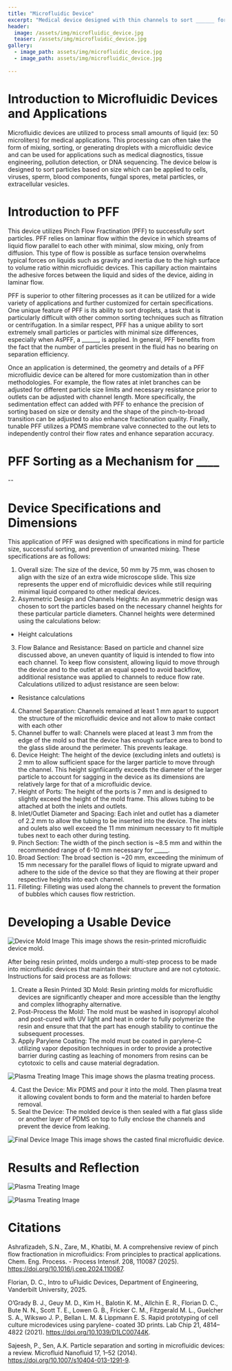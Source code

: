 ```yaml
---
title: "Microfluidic Device"
excerpt: "Medical device designed with thin channels to sort ______ for _________"
header:
  image: /assets/img/microfluidic_device.jpg
  teaser: /assets/img/microfluidic_device.jpg
gallery:
  - image_path: assets/img/microfluidic_device.jpg
  - image_path: assets/img/microfluidic_device.jpg
   
---
```


# Introduction to Microfluidic Devices and Applications 
Microfluidic devices are utilized to process small amounts of liquid (ex: 50 microliters) for medical applications. This processing can often take the form of mixing, sorting, or generating droplets with a microfluidic device and can be used for applications such as medical diagnostics, tissue engineering, pollution detection, or DNA sequencing. The device below is designed to sort particles based on size which can be applied to cells, viruses, sperm, blood components, fungal spores, metal particles, or extracellular vesicles.

# Introduction to PFF
This device utilizes Pinch Flow Fractination (PFF) to successfully sort particles.  PFF relies on laminar flow within the device in which streams of liquid flow parallel to each other with minimal, slow mixing, only from diffusion. This type of flow is possible as surface tension overwhelms typical forces on liquids such as gravity and inertia due to the high surface to volume ratio within microfluidic devices. This capillary action maintains the adhesive forces between the liquid and sides of the device, aiding in laminar flow.

PFF is superior to other filtering processes as it can be utilized for a wide variety of applications and further customized for certain specifications. One unique feature of PFF is its ability to sort droplets, a task that is particularly difficult with other common sorting techniques such as filtration or centrifugation. In a similar respect, PFF has a unique ability to sort extremely small particles or particles with minimal size differences, especially when AsPFF, a ______, is applied. In general, PFF benefits from the fact that the number of particles present in the fluid has no bearing on separation efficiency.

Once an application is determined, the geometry and details of a PFF microfluidic device can be altered for more customization than in other methodologies. For example, the flow rates at inlet branches can be adjusted for different particle size limits and necessary resistance prior to outlets can be adjusted with channel length. More specifically, the sedimentation effect can added with PFF to enhance the precision of sorting based on size or density and the shape of the pinch-to-broad transition can be adjusted to also enhance fractionation quality. Finally, tunable PFF utilizes a PDMS membrane valve connected to the out lets to independently control their flow rates and enhance separation accuracy.

# PFF Sorting as a Mechanism for ____
--

# Device Specifications and Dimensions
This application of PFF was designed with specifications in mind for particle size, successful sorting, and prevention of unwanted mixing. These specifications are as follows:
  1.  Overall size: The size of the device, 50 mm by 75 mm, was chosen to align with the size of an extra wide microscope slide. This size represents the upper end of microfluidic devices while still requiring minimal liquid compared to other medical devices.
  2.	Asymmetric Design and Channels Heights: An asymmetric design was chosen to sort the particles based on the necessary channel heights for these particular particle diameters. Channel heights were determined using the calculations below:
-	Height calculations
  3.	Flow Balance and Resistance: Based on particle and channel size discussed above, an uneven quantity of liquid is intended to flow into each channel. To keep flow consistent, allowing liquid to move through the device and to the outlet at an equal speed to avoid backflow, additional resistance was applied to channels to reduce flow rate. Calculations utilized to adjust resistance are seen below:
-	Resistance calculations
  4.	Channel Separation: Channels remained at least 1 mm apart to support the structure of the microfluidic device and not allow to make contact with each other
  5.	Channel buffer to wall: Channels were placed at least 3 mm from the edge of the mold so that the device has enough surface area to bond to the glass slide around the perimeter. This prevents leakage.
  6.	Device Height: The height of the device (excluding inlets and outlets) is 2 mm to allow sufficient space for the larger particle to move through the channel. This height signfiicantly exceeds the diameter of the larger particle to account for sagging in the device as its dimensions are relatively large for that of a microfluidic device.
  7.	Height of Ports: The height of the ports is 7 mm and is designed to slightly exceed the height of the mold frame. This allows tubing to be attached at both the inlets and outlets.
  8.	Inlet/Outlet Diameter and Spacing: Each inlet and outlet has a diameter of 2.2 mm to allow the tubing to be inserted into the device. The inlets and oulets also well exceed the 11 mm minimum necessary to fit multiple tubes next to each other during testing.
  9.	Pinch Section: The width of the pinch section is ~8.5 mm and within the recommended range of 6-10 mm necessary for _____.
  10.	Broad Section: The broad section is ~20 mm, exceeding the minimum of 15 mm necessary for the parallel flows of liquid to migrate upward and adhere to the side of the device so that they are flowing at their proper respective heights into each channel.
  11.	Filleting: Filleting was used along the channels to prevent the formation of bubbles which causes flow restriction.


# Developing a Usable Device
![Device Mold Image](/assets/img/device_mold.jpg)
This image shows the resin-printed microfluidic device mold.

After being resin printed, molds undergo a multi-step process to be made into microfluidic devices that maintain their structure and are not cytotoxic. Instructions for said process are as follows:
  1.	Create a Resin Printed 3D Mold: Resin printing molds for microfluidic devices are significantly cheaper and more accessible than the lengthy and complex   lithography alternative.
  2.	Post-Process the Mold: The mold must be washed in isopropyl alcohol and post-cured with UV light and heat in order to fully polymerize the resin and ensure that that the part has enough stability to continue the subsequent processes.
  3.	Apply Parylene Coating: The mold must be coated in parylene-C utilizing vapor deposition techniques in order to provide a protective barrier during casting as leaching of monomers from resins can be cytotoxic to cells and cause material degradation.

![Plasma Treating Image](/assets/img/Plasma-Treating-Image-2.jpg)
This image shows the plasma treating process.

  4.	Cast the Device: Mix PDMS and pour it into the mold. Then plasma treat it allowing covalent bonds to form and the material to harden before removal.
  5.	Seal the Device: The molded device is then sealed with a flat glass slide or another layer of PDMS on top to fully enclose the channels and prevent the device from leaking.

![Final Device Image](/assets/img/microfluidic_device.jpg)
This image shows the casted final microfluidic device.

# Results and Reflection

![Plasma Treating Image](/assets/img/device_setup.jpg)

![Plasma Treating Image](/assets/img/device_setup_upclose.pg)

# Citations
Ashrafizadeh, S.N., Zare, M., Khatibi, M. A comprehensive review of pinch flow fractionation 
  in microfluidics: From principles to practical applications. Chem. Eng. Process. - Process 
  Intensif. 208, 110087 (2025). https://doi.org/10.1016/j.cep.2024.110087.

Florian, D. C., Intro to uFluidic Devices, Department of Engineering, Vanderbilt University, 2025.

O’Grady B. J., Geuy M. D., Kim H., Balotin K. M., Allchin E. R., Florian D. C., Bute N. N., 
  Scott T. E., Lowen G. B., Fricker C. M., Fitzgerald M. L., Guelcher S. A., Wikswo J. P., 
  Bellan L. M. & Lippmann E. S. Rapid prototyping of cell culture microdevices using parylene-
  coated 3D prints. Lab Chip 21, 4814–4822 (2021). https://doi.org/10.1039/D1LC00744K.

Sajeesh, P., Sen, A.K. Particle separation and sorting in microfluidic devices: a review. 
  Microfluid Nanofluid 17, 1–52 (2014). https://doi.org/10.1007/s10404-013-1291-9.
